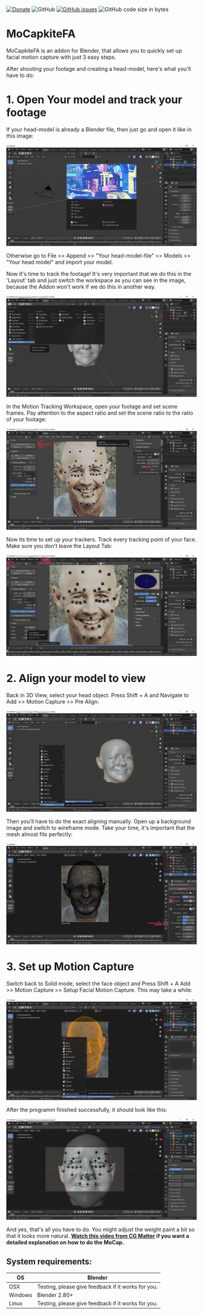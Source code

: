 [![Donate](https://img.shields.io/endpoint?url=https%3A%2F%2Fraw.githubusercontent.com%2FBlenderDefender%2FBlenderDefender%2Fshields_endpoint%2FMOCAPKITEFA.json)](https://bd-links.netlify.app/mocapkite-fa)
![GitHub](https://img.shields.io/github/license/BlenderDefender/MoCapkiteFA?color=green&style=for-the-badge)
[![GitHub issues](https://img.shields.io/github/issues/BlenderDefender/MoCapkiteFA?style=for-the-badge)](https://github.com/BlenderDefender/MoCapkiteFA/issues)
![GitHub code size in bytes](https://img.shields.io/github/languages/code-size/BlenderDefender/MoCapkiteFA?style=for-the-badge)

# MoCapkiteFA

MoCapkiteFA is an addon for Blender, that allows you to quickly set up facial motion capture with just 3 easy steps.

After shooting your footage and creating a head-model, here's what you'll have to do:

# 1. Open Your model and track your footage

If your head-model is already a Blender file, then just go and open it like in this image:

![Open Headfile](https://github.com/BlenderDefender/MoCapkiteFA/raw/main/Screenshots/Face_Mocap_Screenshot1.png)

Otherwise go to File >> Append >> "Your head-model-file" >> Models >> "Your head model" and import your model.

Now it's time to track the footage!
It's very important that we do this in the 'Layout' tab and just switch the workspace as you can see in the image, because the Addon won't work if we do this in another way.

![Switch Workspace](https://github.com/BlenderDefender/MoCapkiteFA/raw/main/Screenshots/Face_Mocap_Screenshot2.png)

In the Motion Tracking Workspace, open your footage and set scene frames. Pay attention to the aspect ratio and set the scene ratio to the ratio of your footage:

![Open Footage](https://github.com/BlenderDefender/MoCapkiteFA/raw/main/Screenshots/Face_Mocap_Screenshot3.png)

Now its time to set up your trackers. Track every tracking point of your face. Make sure you don't leave the Layout Tab:

![Track](https://github.com/BlenderDefender/MoCapkiteFA/raw/main/Screenshots/Face_Mocap_Screenshot4.png)

# 2. Align your model to view

Back in 3D View, select your head object. Press Shift + A and Navigate to Add >> Motion Capture >> Pre Align:

![Pre Align](https://github.com/BlenderDefender/MoCapkiteFA/raw/main/Screenshots/Face_Mocap_Screenshot5.png)

Then you'll have to do the exact aligning manually. Open up a background image and switch to wireframe mode. Take your time, it's important that the mesh almost fits perfectly:

![Align](https://github.com/BlenderDefender/MoCapkiteFA/raw/main/Screenshots/Face_Mocap_Screenshot6.png)

# 3. Set up Motion Capture

Switch back to Solid mode, select the face object and Press Shift + A Add >> Motion Capture >> Setup Facial Motion Capture. This may take a while:

![Setup MoCap](https://github.com/BlenderDefender/MoCapkiteFA/raw/main/Screenshots/Face_Mocap_Screenshot7.png)

After the programm finished successfully, it should look like this:

![Finished](https://github.com/BlenderDefender/MoCapkiteFA/raw/main/Screenshots/Face_Mocap_Screenshot8.png)

And yes, that's all you have to do. You might adjust the weight paint a bit so that it looks more natural.
**[Watch this video from CG Matter](https://www.youtube.com/watch?v=uNK8S19OSmA) if you want a detailed explanation on how to do the MoCap.**

## System requirements:

| **OS**  | **Blender**                                        |
| ------- | -------------------------------------------------- |
| OSX     | Testing, please give feedback if it works for you. |
| Windows | Blender 2.80+                                      |
| Linux   | Testing, please give feedback if it works for you. |
